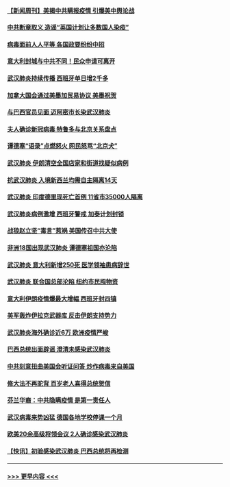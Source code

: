 #### [【新闻周刊】美揭中共瞒报疫情  引爆美中舆论战](../pages/prog202/a102799836.md?t=03150731) 
#### [中共断章取义 造谣“英国计划让多数国人染疫”](../pages/prog202/a102799810.md?t=03150731) 
#### [病毒面前人人平等 各国政要纷纷中招](../pages/prog202/a102799720.md?t=03150731) 
#### [意大利封城与中共不同！民众申请可离开](../pages/prog202/a102799706.md?t=03150731) 
#### [武汉肺炎持续传播 西班牙单日增2千多](../pages/prog202/a102799649.md?t=03150731) 
#### [加拿大国会通过美墨加贸易协议  美墨祝贺](../pages/prog202/a102799636.md?t=03150731) 
#### [与巴西官员见面 迈阿密市长染武汉肺炎](../pages/prog202/a102799484.md?t=03150731) 
#### [夫人确诊新冠病毒 特鲁多与北京关系盘点](../pages/prog202/a102799474.md?t=03150731) 
#### [谭德塞“语录”点燃怒火 网民怒骂“北京犬”](../pages/prog202/a102799480.md?t=03150731) 
#### [武汉肺炎 伊朗清空全国店家和街道找疑似病例](../pages/prog202/a102799451.md?t=03150731) 
#### [抗武汉肺炎 入境新西兰均需自主隔离14天](../pages/prog202/a102799406.md?t=03150731) 
#### [武汉肺炎 印度德里现死亡首例 11省市35000人隔离](../pages/prog202/a102799379.md?t=03150731) 
#### [武汉肺炎病例激增 西班牙警戒 加泰计划封锁](../pages/prog202/a102799338.md?t=03150731) 
#### [战狼赵立坚“毒言”惹祸 美国传召中共大使](../pages/prog202/a102799314.md?t=03150731) 
#### [非洲18国出现武汉肺炎 谭德塞祖国亦沦陷](../pages/prog202/a102799302.md?t=03150731) 
#### [武汉肺炎 意大利新增250死 医学领袖患病辞世](../pages/prog202/a102799253.md?t=03150731) 
#### [武汉肺炎 联合国总部沦陷 纽约市民囤物资](../pages/prog202/a102799239.md?t=03150731) 
#### [意大利伊朗疫情爆最大增幅 西班牙封四镇](../pages/prog202/a102798969.md?t=03150731) 
#### [美军轰炸伊拉克武器库 反击伊朗支持势力](../pages/prog202/a102799127.md?t=03150731) 
#### [武汉肺炎海外确诊近6万 欧洲疫情严峻](../pages/prog202/a102799147.md?t=03150731) 
#### [巴西总统出面辟谣  澄清未感染武汉肺炎](../pages/prog202/a102799066.md?t=03150731) 
#### [中共刻意扭曲美国会听证问答 炒作病毒来自美国](../pages/prog202/a102799022.md?t=03150731) 
#### [修大法不再驼背 百岁老人喜得总统贺信](../pages/prog202/a102799026.md?t=03150731) 
#### [芬兰华裔：中共隐瞒疫情 是第一责任人](../pages/prog202/a102798951.md?t=03150731) 
#### [武汉病毒来势凶猛 德国各地学校停课一个月](../pages/prog202/a102798978.md?t=03150731) 
#### [欧美20余高级将领会议 2人确诊感染武汉肺炎](../pages/prog202/a102798930.md?t=03150731) 
#### [【快讯】初验感染武汉肺炎 巴西总统将再检测](../pages/prog202/a102798917.md?t=03150731) 

----
#### [ >>> 更早内容 <<< ](../indexes/prog202-earlier.md)
